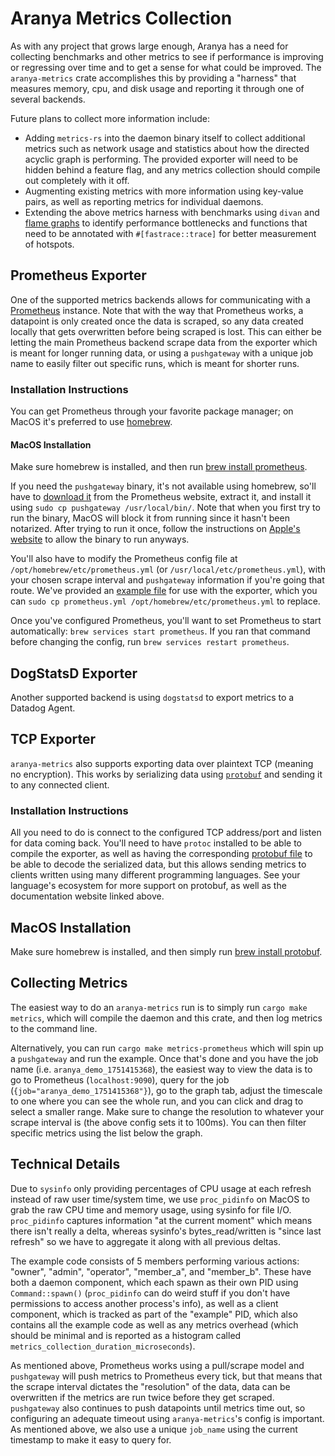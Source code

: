 # Aranya Metrics Collection

As with any project that grows large enough, Aranya has a need for collecting benchmarks and other metrics to see if performance is improving or regressing over time and to get a sense for what could be improved. The `aranya-metrics` crate accomplishes this by providing a "harness" that measures memory, cpu, and disk usage and reporting it through one of several backends.

Future plans to collect more information include:

-   Adding `metrics-rs` into the daemon binary itself to collect additional metrics such as network usage and statistics about how the directed acyclic graph is performing. The provided exporter will need to be hidden behind a feature flag, and any metrics collection should compile out completely with it off.
-   Augmenting existing metrics with more information using key-value pairs, as well as reporting metrics for individual daemons.
-   Extending the above metrics harness with benchmarks using `divan` and [flame graphs](https://www.brendangregg.com/flamegraphs.html) to identify performance bottlenecks and functions that need to be annotated with `#[fastrace::trace]` for better measurement of hotspots.

## Prometheus Exporter

One of the supported metrics backends allows for communicating with a [Prometheus](https://prometheus.io/) instance. Note that with the way that Prometheus works, a datapoint is only created once the data is scraped, so any data created locally that gets overwritten before being scraped is lost. This can either be letting the main Prometheus backend scrape data from the exporter which is meant for longer running data, or using a `pushgateway` with a unique job name to easily filter out specific runs, which is meant for shorter runs.

### Installation Instructions
You can get Prometheus through your favorite package manager; on MacOS it's preferred to use [homebrew](https://brew.sh/).

#### MacOS Installation
Make sure homebrew is installed, and then run [brew install prometheus](https://formulae.brew.sh/formula/prometheus).

If you need the `pushgateway` binary, it's not available using homebrew, so'll have to [download it](https://prometheus.io/download/#pushgateway) from the Prometheus website, extract it, and install it using `sudo cp pushgateway /usr/local/bin/`. Note that when you first try to run the binary, MacOS will block it from running since it hasn't been notarized. After trying to run it once, follow the instructions on [Apple's website](https://support.apple.com/en-us/102445#openanyway) to allow the binary to run anyways.

You'll also have to modify the Prometheus config file at `/opt/homebrew/etc/prometheus.yml` (or `/usr/local/etc/prometheus.yml`), with your chosen scrape interval and `pushgateway` information if you're going that route. We've provided an [example file](prometheus.yml) for use with the exporter, which you can `sudo cp prometheus.yml /opt/homebrew/etc/prometheus.yml` to replace.

Once you've configured Prometheus, you'll want to set Prometheus to start automatically: `brew services start prometheus`. If you ran that command before changing the config, run `brew services restart prometheus`.

## DogStatsD Exporter
Another supported backend is using `dogstatsd` to export metrics to a Datadog Agent.

<!-- TODO(nikki): more information about this exporter -->

## TCP Exporter
`aranya-metrics` also supports exporting data over plaintext TCP (meaning no encryption). This works by serializing data using [`protobuf`](https://protobuf.dev/) and sending it to any connected client.

### Installation Instructions
All you need to do is connect to the configured TCP address/port and listen for data coming back. You'll need to have `protoc` installed to be able to compile the exporter, as well as having the corresponding [protobuf file](https://github.com/metrics-rs/metrics/blob/main/metrics-exporter-tcp/proto/event.proto) to be able to decode the serialized data, but this allows sending metrics to clients written using many different programming languages. See your language's ecosystem for more support on protobuf, as well as the documentation website linked above.

## MacOS Installation
Make sure homebrew is installed, and then simply run [brew install protobuf](https://formulae.brew.sh/formula/protobuf).

## Collecting Metrics

The easiest way to do an `aranya-metrics` run is to simply run `cargo make metrics`, which will compile the daemon and this crate, and then log metrics to the command line.

Alternatively, you can run `cargo make metrics-prometheus` which will spin up a `pushgateway` and run the example. Once that's done and you have the job name (i.e. `aranya_demo_1751415368`), the easiest way to view the data is to go to Prometheus (`localhost:9090`), query for the job (`{job="aranya_demo_1751415368"}`), go to the graph tab, adjust the timescale to one where you can see the whole run, and you can click and drag to select a smaller range. Make sure to change the resolution to whatever your scrape interval is (the above config sets it to 100ms). You can then filter specific metrics using the list below the graph.

## Technical Details

Due to `sysinfo` only providing percentages of CPU usage at each refresh instead of raw user time/system time, we use `proc_pidinfo` on MacOS to grab the raw CPU time and memory usage, using sysinfo for file I/O. `proc_pidinfo` captures information "at the current moment" which means there isn't really a delta, whereas sysinfo's bytes_read/written is "since last refresh" so we have to aggregate it along with all previous deltas.

The example code consists of 5 members performing various actions: "owner", "admin", "operator", "member_a", and "member_b". These have both a daemon component, which each spawn as their own PID using `Command::spawn()` (`proc_pidinfo` can do weird stuff if you don't have permissions to access another process's info), as well as a client component, which is tracked as part of the "example" PID, which also contains all the example code as well as any metrics overhead (which should be minimal and is reported as a histogram called `metrics_collection_duration_microseconds`).

As mentioned above, Prometheus works using a pull/scrape model and `pushgateway` will push metrics to Prometheus every tick, but that means that the scrape interval dictates the "resolution" of the data, data can be overwritten if the metrics are run twice before they get scraped. `pushgateway` also continues to push datapoints until metrics time out, so configuring an adequate timeout using `aranya-metrics`'s config is important. As mentioned above, we also use a unique `job_name` using the current timestamp to make it easy to query for.

<!-- TODO(nikki): technical details for datadog and TCP -->
